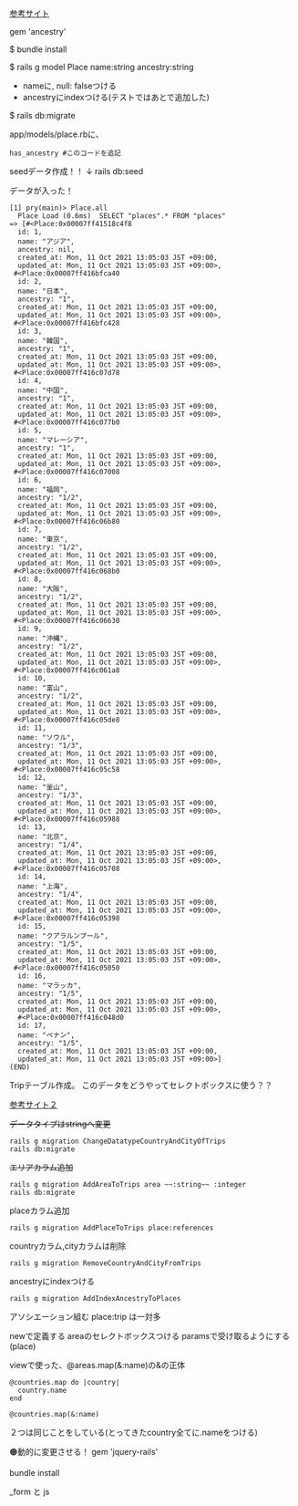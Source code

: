 [参考サイト](https://pikawaka.com/rails/ancestry)

gem 'ancestry'

$ bundle install

$ rails g model Place name:string ancestry:string

- nameに, null: falseつける
- ancestryにindexつける(テストではあとで追加した)

$ rails db:migrate

app/models/place.rbに、
```
has_ancestry #このコードを追記
```

seedデータ作成！！
↓
rails db:seed

データが入った！
```
[1] pry(main)> Place.all
  Place Load (0.6ms)  SELECT "places".* FROM "places"
=> [#<Place:0x00007ff41518c4f8
  id: 1,
  name: "アジア",
  ancestry: nil,
  created_at: Mon, 11 Oct 2021 13:05:03 JST +09:00,
  updated_at: Mon, 11 Oct 2021 13:05:03 JST +09:00>,
 #<Place:0x00007ff416bfca40
  id: 2,
  name: "日本",
  ancestry: "1",
  created_at: Mon, 11 Oct 2021 13:05:03 JST +09:00,
  updated_at: Mon, 11 Oct 2021 13:05:03 JST +09:00>,
 #<Place:0x00007ff416bfc428
  id: 3,
  name: "韓国",
  ancestry: "1",
  created_at: Mon, 11 Oct 2021 13:05:03 JST +09:00,
  updated_at: Mon, 11 Oct 2021 13:05:03 JST +09:00>,
 #<Place:0x00007ff416c07d78
  id: 4,
  name: "中国",
  ancestry: "1",
  created_at: Mon, 11 Oct 2021 13:05:03 JST +09:00,
  updated_at: Mon, 11 Oct 2021 13:05:03 JST +09:00>,
 #<Place:0x00007ff416c077b0
  id: 5,
  name: "マレーシア",
  ancestry: "1",
  created_at: Mon, 11 Oct 2021 13:05:03 JST +09:00,
  updated_at: Mon, 11 Oct 2021 13:05:03 JST +09:00>,
 #<Place:0x00007ff416c07008
  id: 6,
  name: "福岡",
  ancestry: "1/2",
  created_at: Mon, 11 Oct 2021 13:05:03 JST +09:00,
  updated_at: Mon, 11 Oct 2021 13:05:03 JST +09:00>,
 #<Place:0x00007ff416c06b80
  id: 7,
  name: "東京",
  ancestry: "1/2",
  created_at: Mon, 11 Oct 2021 13:05:03 JST +09:00,
  updated_at: Mon, 11 Oct 2021 13:05:03 JST +09:00>,
 #<Place:0x00007ff416c068b0
  id: 8,
  name: "大阪",
  ancestry: "1/2",
  created_at: Mon, 11 Oct 2021 13:05:03 JST +09:00,
  updated_at: Mon, 11 Oct 2021 13:05:03 JST +09:00>,
 #<Place:0x00007ff416c06630
  id: 9,
  name: "沖縄",
  ancestry: "1/2",
  created_at: Mon, 11 Oct 2021 13:05:03 JST +09:00,
  updated_at: Mon, 11 Oct 2021 13:05:03 JST +09:00>,
 #<Place:0x00007ff416c061a8
  id: 10,
  name: "富山",
  ancestry: "1/2",
  created_at: Mon, 11 Oct 2021 13:05:03 JST +09:00,
  updated_at: Mon, 11 Oct 2021 13:05:03 JST +09:00>,
 #<Place:0x00007ff416c05de8
  id: 11,
  name: "ソウル",
  ancestry: "1/3",
  created_at: Mon, 11 Oct 2021 13:05:03 JST +09:00,
  updated_at: Mon, 11 Oct 2021 13:05:03 JST +09:00>,
 #<Place:0x00007ff416c05c58
  id: 12,
  name: "釜山",
  ancestry: "1/3",
  created_at: Mon, 11 Oct 2021 13:05:03 JST +09:00,
  updated_at: Mon, 11 Oct 2021 13:05:03 JST +09:00>,
 #<Place:0x00007ff416c05988
  id: 13,
  name: "北京",
  ancestry: "1/4",
  created_at: Mon, 11 Oct 2021 13:05:03 JST +09:00,
  updated_at: Mon, 11 Oct 2021 13:05:03 JST +09:00>,
 #<Place:0x00007ff416c05708
  id: 14,
  name: "上海",
  ancestry: "1/4",
  created_at: Mon, 11 Oct 2021 13:05:03 JST +09:00,
  updated_at: Mon, 11 Oct 2021 13:05:03 JST +09:00>,
 #<Place:0x00007ff416c05398
  id: 15,
  name: "クアラルンプール",
  ancestry: "1/5",
  created_at: Mon, 11 Oct 2021 13:05:03 JST +09:00,
  updated_at: Mon, 11 Oct 2021 13:05:03 JST +09:00>,
 #<Place:0x00007ff416c05050
  id: 16,
  name: "マラッカ",
  ancestry: "1/5",
  created_at: Mon, 11 Oct 2021 13:05:03 JST +09:00,
  updated_at: Mon, 11 Oct 2021 13:05:03 JST +09:00>,
  #<Place:0x00007ff416c048d0
  id: 17,
  name: "ペナン",
  ancestry: "1/5",
  created_at: Mon, 11 Oct 2021 13:05:03 JST +09:00,
  updated_at: Mon, 11 Oct 2021 13:05:03 JST +09:00>]
(END)
  ```

Tripテーブル作成。
このデータをどうやってセレクトボックスに使う？？

[参考サイト２](https://qiita.com/Sotq_17/items/120256209993fb05ebac)

~~データタイプはstringへ変更~~
```
rails g migration ChangeDatatypeCountryAndCityOfTrips
rails db:migrate
```
~~エリアカラム追加~~
```
rails g migration AddAreaToTrips area ~~:string~~ :integer 
rails db:migrate
```

placeカラム追加
```
rails g migration AddPlaceToTrips place:references
```
countryカラム,cityカラムは削除
```
rails g migration RemoveCountryAndCityFromTrips
```
ancestryにindexつける
```
rails g migration AddIndexAncestryToPlaces
```
アソシエーション組む place:trip は一対多

newで定義する
areaのセレクトボックスつける
paramsで受け取るようにする(place)

viewで使った、@areas.map(&:name)の&の正体
```
@countries.map do |country|
  country.name
end
```
```
@countries.map(&:name)
```
２つは同じことをしている(とってきたcountry全てに.nameをつける)


🟠動的に変更させる！
gem 'jquery-rails'

bundle install

_form と js


